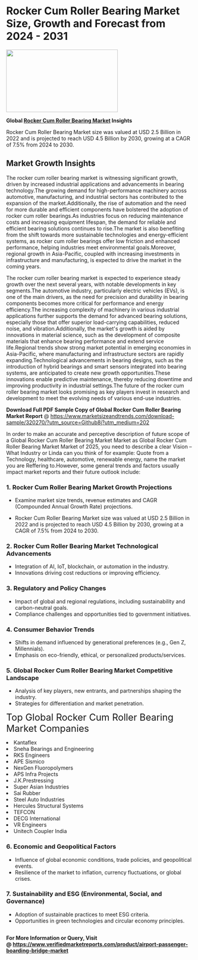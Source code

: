 <H1>Rocker Cum Roller Bearing Market Size, Growth and Forecast from 2024 - 2031</H1><img class="aligncenter size-medium wp-image-584254" src="https://thirdeyenews.in/wp-content/uploads/2024/09/Global-Market-Research-300x168.jpeg" alt="" width="300" height="168" /><p><strong>Global&nbsp;<a href="https://www.marketsizeandtrends.com/download-sample/320270/?utm_source=Github8j?utm_medium=202">Rocker Cum Roller Bearing Market</a> Insights</strong></p><p>Rocker Cum Roller Bearing Market size was valued at USD 2.5 Billion in 2022 and is projected to reach USD 4.5 Billion by 2030, growing at a CAGR of 7.5% from 2024 to 2030.</p><p><h2>Market Growth Insights</h2> <p>The rocker cum roller bearing market is witnessing significant growth, driven by increased industrial applications and advancements in bearing technology.The growing demand for high-performance machinery across automotive, manufacturing, and industrial sectors has contributed to the expansion of the market.Additionally, the rise of automation and the need for more durable and efficient components have bolstered the adoption of rocker cum roller bearings.As industries focus on reducing maintenance costs and increasing equipment lifespan, the demand for reliable and efficient bearing solutions continues to rise.The market is also benefiting from the shift towards more sustainable technologies and energy-efficient systems, as rocker cum roller bearings offer low friction and enhanced performance, helping industries meet environmental goals.Moreover, regional growth in Asia-Pacific, coupled with increasing investments in infrastructure and manufacturing, is expected to drive the market in the coming years.</p> <p>The rocker cum roller bearing market is expected to experience steady growth over the next several years, with notable developments in key segments.The automotive industry, particularly electric vehicles (EVs), is one of the main drivers, as the need for precision and durability in bearing components becomes more critical for performance and energy efficiency.The increasing complexity of machinery in various industrial applications further supports the demand for advanced bearing solutions, especially those that offer superior load-carrying capabilities, reduced noise, and vibration.Additionally, the market's growth is aided by innovations in material science, such as the development of composite materials that enhance bearing performance and extend service life.Regional trends show strong market potential in emerging economies in Asia-Pacific, where manufacturing and infrastructure sectors are rapidly expanding.Technological advancements in bearing designs, such as the introduction of hybrid bearings and smart sensors integrated into bearing systems, are anticipated to create new growth opportunities.These innovations enable predictive maintenance, thereby reducing downtime and improving productivity in industrial settings.The future of the rocker cum roller bearing market looks promising as key players invest in research and development to meet the evolving needs of various end-use industries.</p> <p><span class=""><strong>Download Full PDF Sample Copy of Global Rocker Cum Roller Bearing Market Report</strong> @ <a href="https://www.marketsizeandtrends.com/download-sample/320270/?utm_source=Github8j?utm_medium=202" target="_blank">https://www.marketsizeandtrends.com/download-sample/320270/?utm_source=Github8j?utm_medium=202</a></span></p><p>In order to make an accurate and perceptive description of future scope of a Global&nbsp;Rocker Cum Roller Bearing Market Market as Global&nbsp;Rocker Cum Roller Bearing Market Market of 2025, you need to describe a clear Vision &ndash; What Industry or Linda can you think of for example: Quote from a Technology, healthcare, automotive, renewable energy, name the market you are Reffering to.However, some general trends and factors usually impact market reports and their future outlook include:</p><h3>1.&nbsp;<strong>Rocker Cum Roller Bearing Market Growth Projections</strong></h3><ul><li>Examine market size trends, revenue estimates and CAGR (Compounded Annual Growth Rate) projections.</li><li><p>Rocker Cum Roller Bearing Market size was valued at USD 2.5 Billion in 2022 and is projected to reach USD 4.5 Billion by 2030, growing at a CAGR of 7.5% from 2024 to 2030.</p></li></ul><h3>2.&nbsp;<strong>Rocker Cum Roller Bearing Market Technological Advancements</strong></h3><ul><li>Integration of AI, IoT, blockchain, or automation in the industry.</li><li>Innovations driving cost reductions or improving efficiency.</li></ul><h3>3.&nbsp;<strong>Regulatory and Policy Changes</strong></h3><ul><li>Impact of global and regional regulations, including sustainability and carbon-neutral goals.</li><li>Compliance challenges and opportunities tied to government initiatives.</li></ul><h3>4.&nbsp;<strong>Consumer Behavior Trends</strong></h3><ul><li>Shifts in demand influenced by generational preferences (e.g., Gen Z, Millennials).</li><li>Emphasis on eco-friendly, ethical, or personalized products/services.</li></ul><h3>5.&nbsp;<strong>Global Rocker Cum Roller Bearing Market Competitive Landscape</strong></h3><ul><li>Analysis of key players, new entrants, and partnerships shaping the industry.</li><li>Strategies for differentiation and market penetration.</li></ul><p data-pm-slice="1 1 []"><span style="color: inherit; font-family: inherit; font-size: 25px;">Top Global Rocker Cum Roller Bearing Market Companies</span></p><div class="" data-test-id=""><p><li>Kantaflex</li><li> Sneha Bearings and Engineering</li><li> RKS Engineers</li><li> APE Sismico</li><li> NexGen Fluoropolymers</li><li> APS Infra Projects</li><li> J.K.Prestressing</li><li> Super Asian Industries</li><li> Sai Rubber</li><li> Steel Auto Industries</li><li> Hercules Structural Systems</li><li> TEFCON</li><li> DECG International</li><li> VR Engineers</li><li> Unitech Coupler India</li></p></div><h3>6.&nbsp;<strong>Economic and Geopolitical Factors</strong></h3><ul><li>Influence of global economic conditions, trade policies, and geopolitical events.</li><li>Resilience of the market to inflation, currency fluctuations, or global crises.</li></ul><h3>7.&nbsp;<strong>Sustainability and ESG (Environmental, Social, and Governance)</strong></h3><ul><li>Adoption of sustainable practices to meet ESG criteria.</li><li>Opportunities in green technologies and circular economy principles.</li></ul><h2><strong style="font-size: 14px;">For More Information or Query, Visit @&nbsp;</strong><a style="background-color: #ffffff; font-size: 14px;" href="https://www.marketsizeandtrends.com/report/rocker-cum-roller-bearing-market/" target="_blank">https://www.verifiedmarketreports.com/product/airport-passenger-boarding-bridge-market</a></h2>